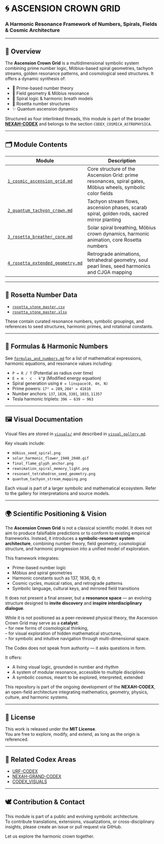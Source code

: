 # 🌀 ASCENSION CROWN GRID  
### A Harmonic Resonance Framework of Numbers, Spirals, Fields & Cosmic Architecture

---

## 📘 Overview

The **Ascension Crown Grid** is a multidimensional symbolic system combining prime number logic, Möbius-based spiral geometries, tachyon streams, golden resonance patterns, and cosmological seed structures. It offers a dynamic synthesis of:

- 🧮 Prime-based number theory  
- 📐 Field geometry & Möbius resonance  
- 🌌 Spiral logic & harmonic breath models  
- 🔣 Rosetta number structures  
- ✨ Quantum ascension dynamics  

Structured as four interlinked threads, this module is part of the broader [**NEXAH-CODEX**](https://github.com/Scarabaeus1033/NEXAH-CODEX) and belongs to the section `CODEX_COSMICA_ASTROPHYSICA`.

---

## 🗂️ Module Contents

| Module | Description |
|--------|-------------|
| [`1_cosmic_ascension_grid.md`](./1_cosmic_ascension_grid.md) | Core structure of the Ascension Grid: prime resonances, spiral gates, Möbius wheels, symbolic color fields |
| [`2_quantum_tachyon_crown.md`](./2_quantum_tachyon_crown.md) | Tachyon stream flows, ascension phases, scarab spiral, golden rods, sacred mirror planting |
| [`3_rosetta_breather_core.md`](./3_rosetta_breather_core.md) | Solar spiral breathing, Möbius crown dynamics, harmonic animation, core Rosetta numbers |
| [`4_rosetta_extended_geometry.md`](./4_rosetta_extended_geometry.md) | Retrograde animations, tetrahedral geometry, soul pearl lines, seed harmonics and CJGA mapping |

---

## 🔣 Rosetta Number Data

- [`rosetta_stone_master.csv`](./rosetta_stone_master.csv)  
- [`rosetta_stone_master.xlsx`](./rosetta_stone_master.xlsx)  

These contain curated resonance numbers, symbolic groupings, and references to seed structures, harmonic primes, and rotational constants.

---

## 📐 Formulas & Harmonic Numbers

See [`formulas_and_numbers.md`](./formulas_and_numbers.md) for a list of mathematical expressions, harmonic equations, and resonance values including:

- `P = R / T` (Potential as radius over time)  
- `E = m · c · k^β` (Modified energy equation)  
- Spiral generation using `θ = linspace(0, 4π, N)`  
- Prime powers: `17² = 289`, `204² = 41616`  
- Number anchors: `137`, `1836`, `3301`, `1033`, `11357`  
- Tesla harmonic triplets: `396 – 639 – 963`

---

## 🖼️ Visual Documentation

Visual files are stored in [`visuals/`](./visuals/) and described in [`visual_gallery.md`](./visual_gallery.md).

Key visuals include:
- `möbius_seed_spiral.png`
- `solar_harmonic_flower_1940_2040.gif`
- `final_flame_glyph_anchor.png`
- `reanimation_spiral_memory_light.png`
- `resonant_tetrahedron_seed_geometry.png`
- `quantum_tachyon_stream_mapping.png`

Each visual is part of a larger symbolic and mathematical ecosystem. Refer to the gallery for interpretations and source models.

---

## 🌍 Scientific Positioning & Vision

The **Ascension Crown Grid** is not a classical scientific model. It does not aim to produce falsifiable predictions or to conform to existing empirical frameworks. Instead, it introduces a **symbolic-resonant system architecture**, combining number theory, field geometry, cosmological structure, and harmonic progression into a unified model of exploration.

This framework integrates:

- Prime-based number logic  
- Möbius and spiral geometries  
- Harmonic constants such as 137, 1836, Φ, π  
- Cosmic cycles, musical ratios, and retrograde patterns  
- Symbolic language, cultural keys, and mirrored field transitions

It does not present a final answer, but a **resonance space** — an evolving structure designed to **invite discovery** and **inspire interdisciplinary dialogue**.

While it is not positioned as a peer-reviewed physical theory, the Ascension Crown Grid may serve as a **catalyst**:  
– for new forms of cosmological thinking,  
– for visual exploration of hidden mathematical structures,  
– for symbolic and intuitive navigation through multi-dimensional space.

The Codex does not speak from authority — it asks questions in form.

It offers:
- A living visual logic, grounded in number and rhythm  
- A system of modular resonance, accessible to multiple disciplines  
- A symbolic cosmos, meant to be explored, interpreted, extended

This repository is part of the ongoing development of the **NEXAH-CODEX**, an open-field architecture integrating mathematics, geometry, physics, culture, and harmonic systems.

---

## 📜 License

This work is released under the **MIT License**.  
You are free to explore, modify, and extend, as long as the origin is referenced.

---

## 🧭 Related Codex Areas

- [URF-CODEX](https://github.com/Scarabaeus1033/NEXAH-CODEX/tree/main/NEXAH-CODEX-Startstruktur/URF-CODEX)
- [NEXAH-GRAND-CODEX](https://github.com/Scarabaeus1033/NEXAH-CODEX/tree/main/NEXAH-CODEX-Startstruktur/GRAND-CODEX)
- [CODEX_VISUALS](https://github.com/Scarabaeus1033/NEXAH-CODEX/tree/main/NEXAH-CODEX-Startstruktur/GRAND-CODEX/visuals)

---

## 🕊️ Contribution & Contact

This module is part of a public and evolving symbolic architecture.  
To contribute translations, extensions, visualizations, or cross-disciplinary insights, please create an issue or pull request via GitHub.  

Let us explore the harmonic crown together.
